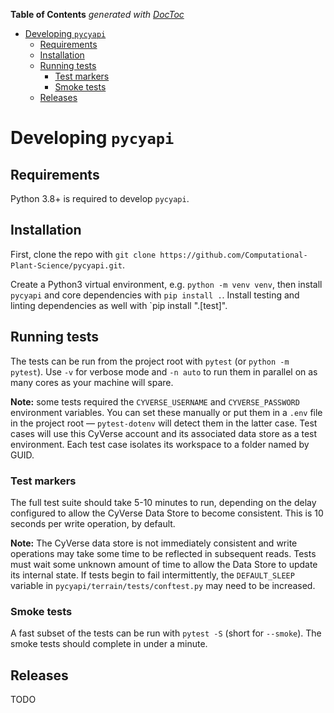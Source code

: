 <!-- START doctoc generated TOC please keep comment here to allow auto update -->
<!-- DON'T EDIT THIS SECTION, INSTEAD RE-RUN doctoc TO UPDATE -->
**Table of Contents**  *generated with [DocToc](https://github.com/thlorenz/doctoc)*

- [Developing `pycyapi`](#developing-pycyapi)
  - [Requirements](#requirements)
  - [Installation](#installation)
  - [Running tests](#running-tests)
    - [Test markers](#test-markers)
    - [Smoke tests](#smoke-tests)
  - [Releases](#releases)

<!-- END doctoc generated TOC please keep comment here to allow auto update -->

# Developing `pycyapi`

## Requirements

Python 3.8+ is required to develop `pycyapi`.

## Installation

First, clone the repo with `git clone https://github.com/Computational-Plant-Science/pycyapi.git`.

Create a Python3 virtual environment, e.g. `python -m venv venv`, then install `pycyapi` and core dependencies with `pip install .`. Install testing and linting dependencies as well with `pip install ".[test]".

## Running tests

The tests can be run from the project root with `pytest` (or `python -m pytest`). Use `-v` for verbose mode and `-n auto` to run them in parallel on as many cores as your machine will spare.

**Note:** some tests required the `CYVERSE_USERNAME` and `CYVERSE_PASSWORD` environment variables. You can set these manually or put them in a `.env` file in the project root &mdash; `pytest-dotenv` will detect them in the latter case. Test cases will use this CyVerse account and its associated data store as a test environment. Each test case isolates its workspace to a folder named by GUID.

### Test markers

The full test suite should take 5-10 minutes to run, depending on the delay configured to allow the CyVerse Data Store to become consistent. This is 10 seconds per write operation, by default. 

**Note:** The CyVerse data store is not immediately consistent and write operations may take some time to be reflected in subsequent reads. Tests must wait some unknown amount of time to allow the Data Store to update its internal state. If tests begin to fail intermittently, the `DEFAULT_SLEEP` variable in `pycyapi/terrain/tests/conftest.py` may need to be increased.

### Smoke tests

A fast subset of the tests can be run with `pytest -S` (short for `--smoke`). The smoke tests should complete in under a minute.

## Releases

TODO